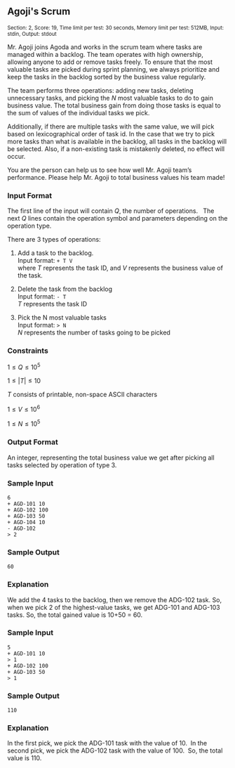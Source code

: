 ## Agoji's Scrum
<sup>Section: 2, Score: 19, Time limit per test: 30 seconds, Memory limit per test: 512MB, Input: stdin, Output: stdout</sup>

Mr. Agoji joins Agoda and works in the scrum team where tasks are managed within a backlog. The team operates with high ownership, allowing anyone to add or remove tasks freely. To ensure that the most valuable tasks are picked during sprint planning, we always prioritize and keep the tasks in the backlog sorted by the business value regularly.  

The team performs three operations: adding new tasks, deleting unnecessary tasks, and picking the $N$ most valuable tasks to do to gain business value. The total business gain from doing those tasks is equal to the sum of values of the individual tasks we pick. 

Additionally, if there are multiple tasks with the same value, we will pick based on lexicographical order of task id. In the case that we try to pick more tasks than what is available in the backlog, all tasks in the backlog will be selected. Also, if a non-existing task is mistakenly deleted, no effect will occur.  

You are the person can help us to see how well Mr. Agoji team’s performance. Please help Mr. Agoji to total business values his team made! 

### Input Format
The first line of the input will contain $Q$, the number of operations.  
The next $Q$ lines contain the operation symbol and parameters depending on the operation type. 

There are $3$ types of operations: 

1. Add a task to the backlog. <br/> 
   Input format: `+ T V`<br/>
   where $T$ represents the task ID, and $V$ represents the business value of the task. 

2. Delete the task from the backlog <br/>
   Input format: `- T`</br>
   $T$ represents the task ID 

3. Pick the N most valuable tasks <br/>
   Input format: `> N`<br/>
   $N$ represents the number of tasks going to be picked

### Constraints
$1 \le Q \le 10^5$

$1 \le \left|T\right| \le 10$ 

$T$ consists of printable, non-space ASCII characters

$1 \le V \le 10^6$

$1 \le N \le 10^5$

### Output Format
An integer, representing the total business value we get after picking all tasks selected by operation of type 3.

### Sample Input
```
6
+ AGD-101 10
+ AGD-102 100
+ AGD-103 50
+ AGD-104 10
- AGD-102
> 2
```
### Sample Output
```
60
```
### Explanation
We add the 4 tasks to the backlog, then we remove the ADG-102 task. So, when we pick 2 of the highest-value tasks, we get ADG-101 and ADG-103 tasks. So, the total gained value is 10+50 = 60. 

### Sample Input
```
5
+ AGD-101 10
> 1
+ AGD-102 100
+ AGD-103 50
> 1
```
### Sample Output
```
110
```
### Explanation
In the first pick, we pick the ADG-101 task with the value of 10. 
In the second pick, we pick the ADG-102 task with the value of 100. 
So, the total value is 110.  
